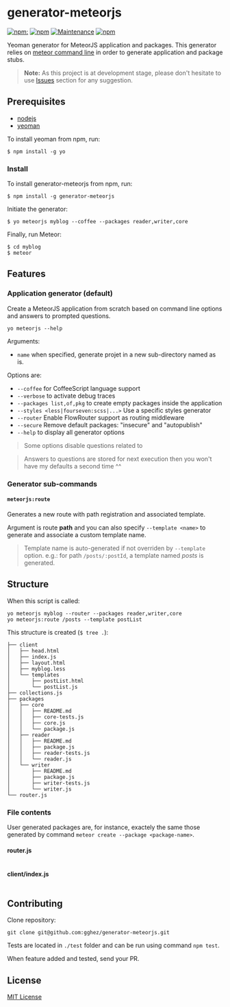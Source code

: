 # generator-meteorjs

[![npm:](https://img.shields.io/npm/v/generator-meteorjs.svg)](https://www.npmjs.com/packages/generator-meteorjs)
[![npm](https://img.shields.io/npm/l/generator-meteorjs.svg)](https://www.npmjs.com/package/generator-meteorjs)
[![Maintenance](https://img.shields.io/maintenance/yes/2016.svg)](https://www.npmjs.com/package/generator-meteorjs)
[![npm](https://img.shields.io/npm/dm/generator-meteorjs.svg)](https://www.npmjs.com/package/generator-meteorjs)

Yeoman generator for MeteorJS application and packages. This generator relies on [meteor command line](https://www.meteor.com/install) in order to generate application and package stubs.

> **Note:** As this project is at development stage, please don't hesitate to use [Issues](../../issues) section for any suggestion.

## Prerequisites

* [nodejs](http://nodejs.com)
* [yeoman](http://yeoman.io)

To install yeoman from npm, run:

```
$ npm install -g yo
```

### Install

To install generator-meteorjs from npm, run:

```
$ npm install -g generator-meteorjs
```

Initiate the generator:

```
$ yo meteorjs myblog --coffee --packages reader,writer,core
```

Finally, run Meteor:

```
$ cd myblog
$ meteor
```

## Features

### Application generator (default)

Create a MeteorJS application from scratch based on command line options and answers to prompted questions.

```
yo meteorjs --help
```

Arguments:

- `name` when specified, generate projet in a new sub-directory named as is.


Options are:

- `--coffee` for CoffeeScript language support
- `--verbose` to activate debug traces
- `--packages list,of,pkg` to create empty packages inside the application
- `--styles <less|fourseven:scss|...>` Use a specific styles generator
- `--router` Enable FlowRouter support as routing middleware
- `--secure` Remove default packages: "insecure" and "autopublish"
- `--help` to display all generator options

> Some options disable questions related to

> Answers to questions are stored for next execution then you won't have my defaults a second time ^^

### Generator sub-commands

#### `meteorjs:route`

Generates a new route with path registration and associated template.

Argument is route **path** and you can also specify `--template <name>` to generate and associate a custom template name.

> Template name is auto-generated if not overriden by `--template` option. e.g.: for path `/posts/:postId`, a template named _posts_ is generated.

## Structure

When this script is called:

```
yo meteorjs myblog --router --packages reader,writer,core
yo meteorjs:route /posts --template postList
```

This structure is created (`$ tree .`):

```
├── client
│   ├── head.html
│   ├── index.js
│   ├── layout.html
│   ├── myblog.less
│   └── templates
│       ├── postList.html
│       └── postList.js
├── collections.js
├── packages
│   ├── core
│   │   ├── README.md
│   │   ├── core-tests.js
│   │   ├── core.js
│   │   └── package.js
│   ├── reader
│   │   ├── README.md
│   │   ├── package.js
│   │   ├── reader-tests.js
│   │   └── reader.js
│   └── writer
│       ├── README.md
│       ├── package.js
│       ├── writer-tests.js
│       └── writer.js
└── router.js
```

### File contents

User generated packages are, for instance, exactely the same those generated by command `meteor create --package <package-name>`.

#### router.js

```js

```

#### client/index.js

```js

```

## Contributing

Clone repository:

```
git clone git@github.com:gghez/generator-meteorjs.git
```

Tests are located in `./test` folder and can be run using command `npm test`.

When feature added and tested, send your PR.

## License

[MIT License](http://en.wikipedia.org/wiki/MIT_License)
